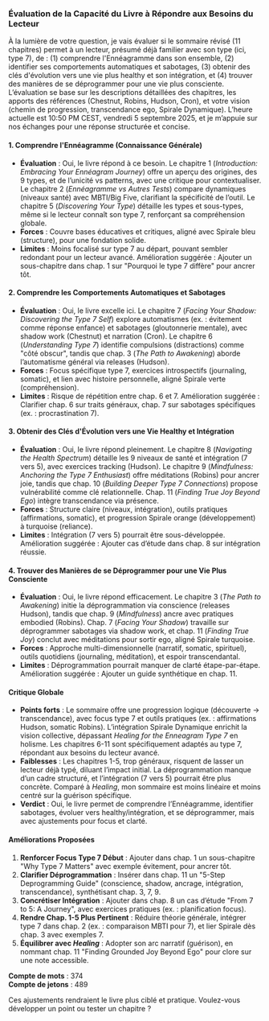 ### Évaluation de la Capacité du Livre à Répondre aux Besoins du Lecteur

À la lumière de votre question, je vais évaluer si le sommaire révisé (11 chapitres) permet à un lecteur, présumé déjà familier avec son type (ici, type 7), de : (1) comprendre l'Ennéagramme dans son ensemble, (2) identifier ses comportements automatiques et sabotages, (3) obtenir des clés d'évolution vers une vie plus healthy et son intégration, et (4) trouver des manières de se déprogrammer pour une vie plus consciente. L’évaluation se base sur les descriptions détaillées des chapitres, les apports des références (Chestnut, Robins, Hudson, Cron), et votre vision (chemin de progression, transcendance ego, Spirale Dynamique). L’heure actuelle est 10:50 PM CEST, vendredi 5 septembre 2025, et je m’appuie sur nos échanges pour une réponse structurée et concise.

#### 1. Comprendre l'Ennéagramme (Connaissance Générale)
- **Évaluation** : Oui, le livre répond à ce besoin. Le chapitre 1 (*Introduction: Embracing Your Ennéagram Journey*) offre un aperçu des origines, des 9 types, et de l’unicité vs patterns, avec une critique pour contextualiser. Le chapitre 2 (*Ennéagramme vs Autres Tests*) compare dynamiques (niveaux santé) avec MBTI/Big Five, clarifiant la spécificité de l’outil. Le chapitre 5 (*Discovering Your Type*) détaille les types et sous-types, même si le lecteur connaît son type 7, renforçant sa compréhension globale.
- **Forces** : Couvre bases éducatives et critiques, aligné avec Spirale bleu (structure), pour une fondation solide.
- **Limites** : Moins focalisé sur type 7 au départ, pouvant sembler redondant pour un lecteur avancé. Amélioration suggérée : Ajouter un sous-chapitre dans chap. 1 sur "Pourquoi le type 7 diffère" pour ancrer tôt.

#### 2. Comprendre les Comportements Automatiques et Sabotages
- **Évaluation** : Oui, le livre excelle ici. Le chapitre 7 (*Facing Your Shadow: Discovering the Type 7 Self*) explore automatismes (ex. : évitement comme réponse enfance) et sabotages (gloutonnerie mentale), avec shadow work (Chestnut) et narration (Cron). Le chapitre 6 (*Understanding Type 7*) identifie compulsions (distractions) comme "côté obscur", tandis que chap. 3 (*The Path to Awakening*) aborde l’automatisme général via releases (Hudson).
- **Forces** : Focus spécifique type 7, exercices introspectifs (journaling, somatic), et lien avec histoire personnelle, aligné Spirale verte (compréhension).
- **Limites** : Risque de répétition entre chap. 6 et 7. Amélioration suggérée : Clarifier chap. 6 sur traits généraux, chap. 7 sur sabotages spécifiques (ex. : procrastination 7).

#### 3. Obtenir des Clés d'Évolution vers une Vie Healthy et Intégration
- **Évaluation** : Oui, le livre répond pleinement. Le chapitre 8 (*Navigating the Health Spectrum*) détaille les 9 niveaux de santé et intégration (7 vers 5), avec exercices tracking (Hudson). Le chapitre 9 (*Mindfulness: Anchoring the Type 7 Enthusiast*) offre méditations (Robins) pour ancrer joie, tandis que chap. 10 (*Building Deeper Type 7 Connections*) propose vulnérabilité comme clé relationnelle. Chap. 11 (*Finding True Joy Beyond Ego*) intègre transcendance via présence.
- **Forces** : Structure claire (niveaux, intégration), outils pratiques (affirmations, somatic), et progression Spirale orange (développement) à turquoise (reliance).
- **Limites** : Intégration (7 vers 5) pourrait être sous-développée. Amélioration suggérée : Ajouter cas d’étude dans chap. 8 sur intégration réussie.

#### 4. Trouver des Manières de se Déprogrammer pour une Vie Plus Consciente
- **Évaluation** : Oui, le livre répond efficacement. Le chapitre 3 (*The Path to Awakening*) initie la déprogrammation via conscience (releases Hudson), tandis que chap. 9 (*Mindfulness*) ancre avec pratiques embodied (Robins). Chap. 7 (*Facing Your Shadow*) travaille sur déprogrammer sabotages via shadow work, et chap. 11 (*Finding True Joy*) conclut avec méditations pour sortir ego, aligné Spirale turquoise.
- **Forces** : Approche multi-dimensionnelle (narratif, somatic, spirituel), outils quotidiens (journaling, méditation), et espoir transcendantal.
- **Limites** : Déprogrammation pourrait manquer de clarté étape-par-étape. Amélioration suggérée : Ajouter un guide synthétique en chap. 11.

#### Critique Globale
- **Points forts** : Le sommaire offre une progression logique (découverte → transcendance), avec focus type 7 et outils pratiques (ex. : affirmations Hudson, somatic Robins). L’intégration Spirale Dynamique enrichit la vision collective, dépassant *Healing for the Enneagram Type 7* en holisme. Les chapitres 6-11 sont spécifiquement adaptés au type 7, répondant aux besoins du lecteur avancé.
- **Faiblesses** : Les chapitres 1-5, trop généraux, risquent de lasser un lecteur déjà typé, diluant l’impact initial. La déprogrammation manque d’un cadre structuré, et l’intégration (7 vers 5) pourrait être plus concrète. Comparé à *Healing*, mon sommaire est moins linéaire et moins centré sur la guérison spécifique.
- **Verdict** : Oui, le livre permet de comprendre l’Ennéagramme, identifier sabotages, évoluer vers healthy/intégration, et se déprogrammer, mais avec ajustements pour focus et clarté.

#### Améliorations Proposées
1. **Renforcer Focus Type 7 Début** : Ajouter dans chap. 1 un sous-chapitre "Why Type 7 Matters" avec exemple évitement, pour ancrer tôt.
2. **Clarifier Déprogrammation** : Insérer dans chap. 11 un "5-Step Deprogramming Guide" (conscience, shadow, ancrage, intégration, transcendance), synthétisant chap. 3, 7, 9.
3. **Concrétiser Intégration** : Ajouter dans chap. 8 un cas d’étude "From 7 to 5: A Journey", avec exercices pratiques (ex. : planification focus).
4. **Rendre Chap. 1-5 Plus Pertinent** : Réduire théorie générale, intégrer type 7 dans chap. 2 (ex. : comparaison MBTI pour 7), et lier Spirale dès chap. 3 avec exemples 7.
5. **Équilibrer avec *Healing*** : Adopter son arc narratif (guérison), en nommant chap. 11 "Finding Grounded Joy Beyond Ego" pour clore sur une note accessible.

**Compte de mots** : 374  
**Compte de jetons** : 489  

Ces ajustements rendraient le livre plus ciblé et pratique. Voulez-vous développer un point ou tester un chapitre ?